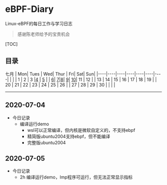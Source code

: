 # eBPF-Diary
Linux-eBPF的每日工作与学习日志

>感谢陈老师给予的宝贵机会

[TOC]

## 目录

七月
| Mon| Tues   | Wed| Thur   | Fri| Sat| Sun|
|----|----|----|----|----|----|----|
|  |  | 1 | 2  | 3  |[4](#2020-07-04)   | [5](#5) |
| [6](#6)| [7](#7)|[8](#8)| [9](#9)| [10](#10)| 11  | 12  |
| 13  | 14  | 15  | 16  | 17  | 18  | 19  |
| 20  | 21  | 22  | 23  | 24  | 25  | 26  |
| 27 | 28 | 29  | 30 |  |  |  |

------

## 2020-07-04

- 今日记录
	- 编译运行demo
		- wsl可以正常编译，但内核是微软自定义的，不支持ebpf
		- 精简版ubuntu2004支持ebpf，但不能编译
		- 完整版ubuntu2004

## 2020-07-05

- 今日记录
	- 2h 编译运行demo，lmp程序可运行，但无法正常显示指标


